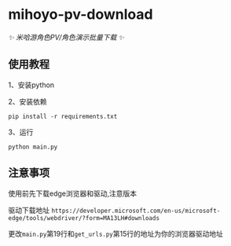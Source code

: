 # mihoyo-pv-download
_✨ 米哈游角色PV/角色演示批量下载 ✨_


## 使用教程

1、安装python

2、安装依赖
```shell
pip install -r requirements.txt
```

3、运行
```shell
python main.py
```

## 注意事项
使用前先下载edge浏览器和驱动,注意版本

驱动下载地址 `https://developer.microsoft.com/en-us/microsoft-edge/tools/webdriver/?form=MA13LH#downloads`

更改`main.py`第19行和`get_urls.py`第15行的地址为你的浏览器驱动地址
